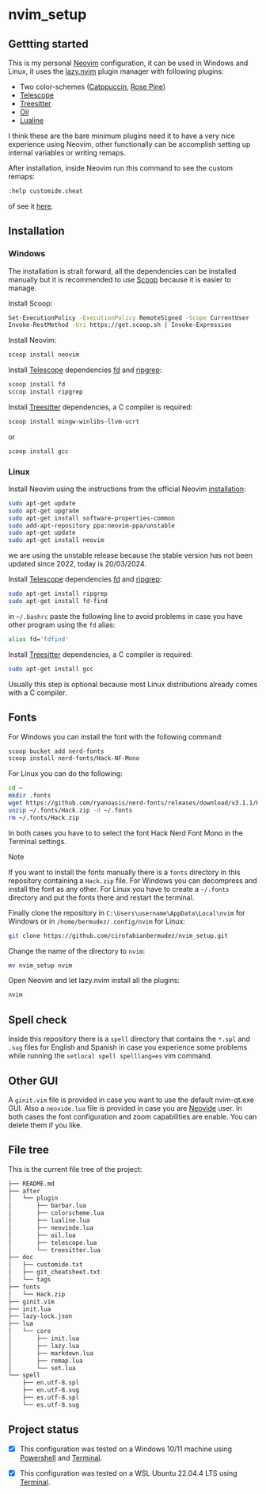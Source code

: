 # nvim_setup

## Gettting started

This is my personal [Neovim](https://neovim.io/) configuration, it can be used in Windows and Linux, it uses the [lazy.nvim](https://github.com/folke/lazy.nvim) plugin manager with following plugins:

- Two color-schemes ([Catppuccin](https://github.com/catppuccin/nvim), [Rose Pine](https://github.com/rose-pine/neovim))
- [Telescope](https://github.com/nvim-telescope/telescope.nvim)
- [Treesitter](https://github.com/nvim-treesitter/nvim-treesitter)
- [Oil](https://github.com/stevearc/oil.nvim) 
- [Lualine](https://github.com/nvim-lualine/lualine.nvim)

I think these are the bare minimum plugins need it to have a very nice experience using Neovim, other functionally can be accomplish setting up internal variables or writing remaps.

After installation, inside Neovim run this command to see the custom remaps:

```bash
:help customide.cheat
```

of see it [here](doc/customide.txt).

## Installation

### Windows

The installation is strait forward, all the dependencies can be installed manually but it is recommended to use [Scoop](https://scoop.sh/) because it is easier to manage.

Install Scoop:

```bash
Set-ExecutionPolicy -ExecutionPolicy RemoteSigned -Scope CurrentUser
Invoke-RestMethod -Uri https://get.scoop.sh | Invoke-Expression
```

Install Neovim:

```bash
scoop install neovim
```

Install [Telescope](https://github.com/nvim-telescope/telescope.nvim) dependencies [fd](https://github.com/sharkdp/fd) and [ripgrep](https://github.com/BurntSushi/ripgrep):

```bash
scoop install fd
sccop install ripgrep
```

Install [Treesitter](https://github.com/nvim-treesitter/nvim-treesitter) dependencies, a C compiler is required:

```bash
scoop install mingw-winlibs-llvm-ucrt
```

or

```bash
scoop install gcc
```

### Linux

Install Neovim using the instructions from the official Neovim [installation](https://github.com/neovim/neovim/blob/master/INSTALL.md):

```bash
sudo apt-get update
sudo apt-get upgrade
sudo apt-get install software-properties-common
sudo add-apt-repository ppa:neovim-ppa/unstable
sudo apt-get update
sudo apt-get install neovim
```
we are using the unstable release because the stable version has not been updated since 2022, today is 20/03/2024.

Install [Telescope](https://github.com/nvim-telescope/telescope.nvim) dependencies [fd](https://github.com/sharkdp/fd) and [ripgrep](https://github.com/BurntSushi/ripgrep):

```bash
sudo apt-get install ripgrep
sudo apt-get install fd-find
```

in `~/.bashrc` paste the following line to avoid problems in case you have other program using the `fd` alias:

```bash
alias fd='fdfind'
```

Install [Treesitter](https://github.com/nvim-treesitter/nvim-treesitter) dependencies, a C compiler is required:

```bash
sudo apt-get install gcc
```

Usually this step is optional because most Linux distributions already comes with a C compiler.

## Fonts

For Windows you can install the font with the following command:

```bash
scoop bucket add nerd-fonts
scoop install nerd-fonts/Hack-NF-Mono
```

For Linux you can do the following:

```bash
cd ~
mkdir .fonts
wget https://github.com/ryanoasis/nerd-fonts/releases/download/v3.1.1/Hack.zip -O ~/.fonts
unzip ~/.fonts/Hack.zip -d ~/.fonts
rm ~/.fonts/Hack.zip
```

In both cases you have to to select the font Hack Nerd Font Mono in the Terminal settings.


> [!NOTE]  
> If you want to install the fonts manually there is a `fonts` directory in this repository containing a `Hack.zip` file. For Windows you can decompress and install the font as any other. For Linux you have to create a `~/.fonts` directory and put the fonts there and restart the terminal. 


Finally clone the repository in `C:\Users\username\AppData\Local\nvim` for Windows or in `/home/bermudez/.config/nvim` for Linux:

```bash
git clone https://github.com/cirofabianbermudez/nvim_setup.git
```

Change the name of the directory to `nvim`:

```bash
mv nvim_setup nvim
```

Open Neovim and let lazy.nvim install all the plugins:

```bash
nvim
```

## Spell check

Inside this repository there is a `spell` directory that contains the `*.spl` and `.sug` files for English and Spanish in case you experience some problems while running the `setlocal spell spelllang=es` vim command.

## Other GUI

A `ginit.vim` file is provided in case you want to use the default nvim-qt.exe GUI. Also a `neovide.lua` file is provided in case you are [Neovide](https://neovide.dev/) user. In both cases the font configuration and zoom capabilities are enable. You can delete them if you like.

## File tree

This is the current file tree of the project:

```bash
├── README.md
├── after
│   └── plugin
│       ├── barbar.lua
│       ├── colorscheme.lua
│       ├── lualine.lua
│       ├── neoviode.lua
│       ├── oil.lua
│       ├── telescope.lua
│       └── treesitter.lua
├── doc
│   ├── customide.txt
│   ├── git_cheatsheet.txt
│   └── tags
├── fonts
│   └── Hack.zip
├── ginit.vim
├── init.lua
├── lazy-lock.json
├── lua
│   └── core
│       ├── init.lua
│       ├── lazy.lua
│       ├── markdown.lua
│       ├── remap.lua
│       └── set.lua
└── spell
    ├── en.utf-8.spl
    ├── en.utf-8.sug
    ├── es.utf-8.spl
    └── es.utf-8.sug
```

## Project status

- [x] This configuration was tested on a Windows 10/11 machine using [Powershell](https://github.com/PowerShell/PowerShell) and [Terminal](https://github.com/microsoft/terminal).

- [x] This configuration was tested on a WSL Ubuntu 22.04.4 LTS using [Terminal](https://github.com/microsoft/terminal).


